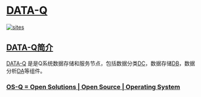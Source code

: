 ﻿# [DATA-Q](https://github.com/OS-Q/DATA-Q) 

[![sites](http://182.61.61.133/link/resources/OSQ.png)](http://www.OS-Q.com)

## [DATA-Q简介](https://github.com/OS-Q/DATA-Q/wiki)

[DATA-Q](https://github.com/OS-Q/DATA-Q) 是是Q系统数据存储和服务节点，包括数据分类[DC](https://github.com/OS-Q/DC)，数据存储[DB](https://github.com/OS-Q/DB)，数据分析[DA](https://github.com/OS-Q/DA)等组件。 


### [OS-Q = Open Solutions | Open Source |  Operating System ](http://www.OS-Q.com/DATA)